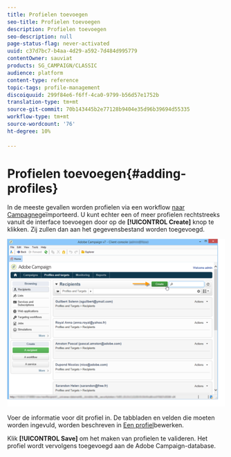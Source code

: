 ```yaml
---
title: Profielen toevoegen
seo-title: Profielen toevoegen
description: Profielen toevoegen
seo-description: null
page-status-flag: never-activated
uuid: c37d7bc7-b4aa-4d29-a592-7d484d995779
contentOwner: sauviat
products: SG_CAMPAIGN/CLASSIC
audience: platform
content-type: reference
topic-tags: profile-management
discoiquuid: 299f84e6-f6ff-4ca0-9799-b56d57e1752b
translation-type: tm+mt
source-git-commit: 70b143445b2e77128b9404e35d96b39694d55335
workflow-type: tm+mt
source-wordcount: '76'
ht-degree: 10%

---
```



# Profielen toevoegen{#adding-profiles}

In de meeste gevallen worden profielen via een workflow [naar Campagne](../../workflow/using/importing-data.md)geïmporteerd. U kunt echter een of meer profielen rechtstreeks vanuit de interface toevoegen door op de **[!UICONTROL Create]** knop te klikken. Zij zullen dan aan het gegevensbestand worden toegevoegd.

![](assets/s_ncs_user_profile_add.png)

Voer de informatie voor dit profiel in. De tabbladen en velden die moeten worden ingevuld, worden beschreven in [Een profiel](../../platform/using/editing-a-profile.md)bewerken.

Klik **[!UICONTROL Save]** om het maken van profielen te valideren. Het profiel wordt vervolgens toegevoegd aan de Adobe Campaign-database.
